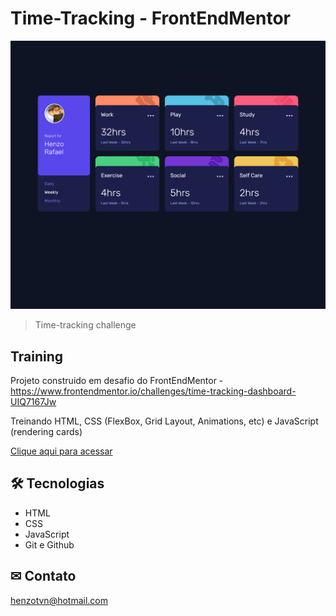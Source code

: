 # Time-Tracking - FrontEndMentor 

![preview](./.github/preview.png)

> Time-tracking challenge

## Training

Projeto construido em desafio do FrontEndMentor - https://www.frontendmentor.io/challenges/time-tracking-dashboard-UIQ7167Jw

Treinando HTML, CSS (FlexBox, Grid Layout, Animations, etc) e JavaScript (rendering cards)

[Clique aqui para acessar](https://henzorafael.github.io/time-tracking)

## 🛠 Tecnologias 

- HTML
- CSS
- JavaScript
- Git e Github

## ✉ Contato

henzotvn@hotmail.com